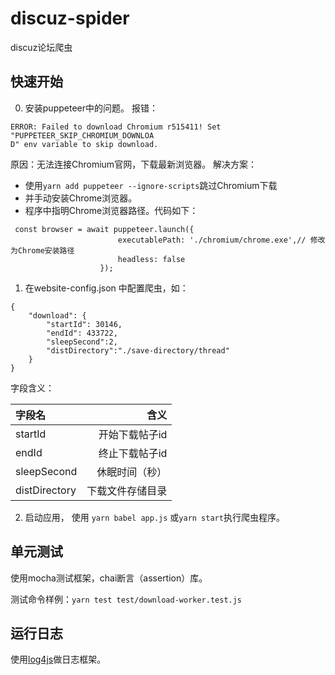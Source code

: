 # discuz-spider
discuz论坛爬虫

## 快速开始
0. 安装puppeteer中的问题。
报错：
```
ERROR: Failed to download Chromium r515411! Set "PUPPETEER_SKIP_CHROMIUM_DOWNLOA
D" env variable to skip download.
```

原因：无法连接Chromium官网，下载最新浏览器。
解决方案：

* 使用`yarn add puppeteer --ignore-scripts`跳过Chromium下载
* 并手动安装Chrome浏览器。
* 程序中指明Chrome浏览器路径。代码如下：
```
 const browser = await puppeteer.launch({
                        executablePath: './chromium/chrome.exe',// 修改为Chrome安装路径
                        headless: false
                    });
```

1. 在website-config.json 中配置爬虫，如：
```
{
    "download": {
        "startId": 30146,
        "endId": 433722,
        "sleepSecond":2,
        "distDirectory":"./save-directory/thread"
    }
}
```
字段含义：

|字段名|含义|
|:--|--:|
|startId|开始下载帖子id|
|endId|终止下载帖子id|
|sleepSecond|休眠时间（秒）|
|distDirectory|下载文件存储目录|

2. 启动应用， 使用 `yarn babel app.js` 或`yarn start`执行爬虫程序。

## 单元测试

使用mocha测试框架，chai断言（assertion）库。

测试命令样例：`yarn test test/download-worker.test.js`

## 运行日志

使用[log4js](https://www.npmjs.com/package/log4js)做日志框架。
